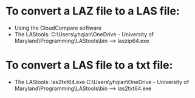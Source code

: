 # To convert a LAZ file to a LAS file:
- Using the CloudCompare software
- The LAStools:
  C:\Users\yhqian\OneDrive - University of Maryland\Programming\LAStools\bin  -->  laszip64.exe

# To convert a LAS file to a txt file:
- The LAStools: las2txt64.exe
  C:\Users\yhqian\OneDrive - University of Maryland\Programming\LAStools\bin  -->  las2txt64.exe
